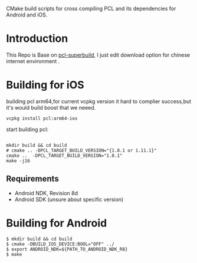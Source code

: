 CMake build scripts for cross compiling PCL and its dependencies for Android and iOS.

# Introduction

This Repo is Base on [pcl-superbuild](https://github.com/willperkins/pcl-superbuild), I just edit download option for chinese internet environment .

# Building for iOS

building pcl arm64,for current vcpkg version it hard to complier success,but it's would build boost that we neeed.

```
vcpkg install pcl:arm64-ios
```

start building pcl:

```

mkdir build && cd build
# cmake .. -DPCL_TARGET_BUILD_VERSION="{1.8.1 or 1.11.1}"
cmake ..  -DPCL_TARGET_BUILD_VERSION="1.8.1"
make -j16

```

## Requirements

- Android NDK, Revision 8d
- Android SDK (unsure about specific version)

# Building for Android

```
$ mkdir build && cd build
$ cmake -DBUILD_IOS_DEVICE:BOOL="OFF" ../
$ export ANDROID_NDK=${PATH_TO_ANDROID_NDK_R8}
$ make
```
